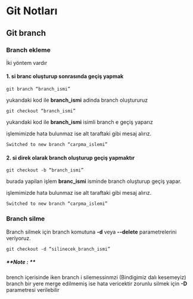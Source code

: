 # Git Notları

## Git branch 

### Branch ekleme 

İki yöntem vardır 

#### 1. si branc oluşturup sonrasında geçiş yapmak 
~~~git
git branch “branch_ismi”
~~~
yukarıdaki kod ile **branch_ismi** adinda branch oluştururuz

~~~git
git checkout “branch_ismi”
~~~
yukarıdaki kod ile **branch_ismi** isimli branch e geçiş yaparız 

işlemimizde hata bulunmaz ise alt taraftaki gibi mesaj alırız.
~~~git
Switched to new branch “carpma_islemi”
~~~


#### 2. si direk olarak branch oluşturup geçiş yapmaktır 
~~~git
git checkout -b “branch_ismi”
~~~
burada yapilan işlem **branc_ismi** isminde branch oluşturup geçiş yapar.

işlemimizde hata bulunmaz ise alt taraftaki gibi mesaj alırız.
~~~git
Switched to new branch “carpma_islemi”
~~~

### Branch silme 

Branch silmek için branch komutuna **-d** veya **--delete** parametrelerini veriyoruz. 

~~~git
git checkout -d “silinecek_branch_ismi”
~~~
##### **Note : ** 
brench içerisinde iken branch i silemessinmzi (Bindigimiz dalı kesemeyiz)
branch bir yere merge edilmemiş ise hata vericektir zorunlu silmek için **-D** parametresi verilebilir